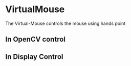 # VirtualMouse
The Virtual-Mouse controls the mouse using hands point

## In OpenCV control

## In Display Control
